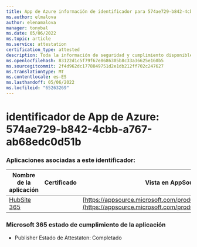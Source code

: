 ```yaml
---
title: App de Azure información de identificador para 574ae729-b842-4cbb-a767-ab68edc0d51b
ms.author: elmalova
author: elenamalova
manager: tonybal
ms.date: 05/06/2022
ms.topic: article
ms.service: attestation
certification_type: attested
description: Toda la información de seguridad y cumplimiento disponible para 574ae729-b842-4cbb-a767-ab68edc0d51b.
ms.openlocfilehash: 83122d1c5f79f67e8686305b8c33a36625e160b5
ms.sourcegitcommit: 2f4d962dc1778849751d2e1db212ff702c247627
ms.translationtype: MT
ms.contentlocale: es-ES
ms.lasthandoff: 05/06/2022
ms.locfileid: "65263269"
---
```

# <a name="azure-app-id-574ae729-b842-4cbb-a767-ab68edc0d51b"></a>identificador de App de Azure: 574ae729-b842-4cbb-a767-ab68edc0d51b


### <a name="apps-associated-with-this-id"></a>Aplicaciones asociadas a este identificador:
| **Nombre de la aplicación** | **Certificado** | **Vista en AppSource** |
|--------------|---------------|-----------------------|
| [HubSite 365](../forward/WA200003704.md) |  | [https://appsource.microsoft.com/product/office/WA200003704](https://appsource.microsoft.com/product/office/WA200003704) |

### <a name="microsoft-365-app-compliance-status"></a>Microsoft 365 estado de cumplimiento de la aplicación
- Publisher Estado de Attestaton: Completado
